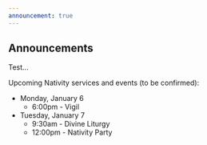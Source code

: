 ```yaml
---
announcement: true
---
```


## Announcements

Test...

Upcoming Nativity services and events (to be confirmed):

- Monday, January 6
  - 6:00pm - Vigil
- Tuesday, January 7
  - 9:30am - Divine Liturgy
  - 12:00pm - Nativity Party
